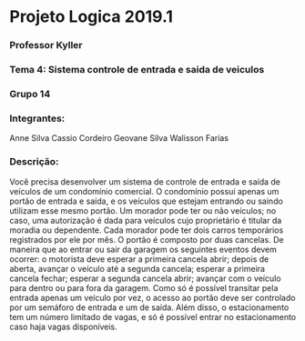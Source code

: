 # Projeto Logica 2019.1

### Professor Kyller
### Tema 4: Sistema controle de entrada e saida de veiculos
### Grupo 14
### Integrantes:
Anne Silva
Cassio Cordeiro
Geovane Silva
Walisson Farias

### Descrição:
Você precisa desenvolver um sistema de controle de entrada e saída de veículos de um condomínio comercial. O condomínio possui apenas um portão de entrada e saída, e os veículos que estejam entrando ou saindo utilizam esse mesmo portão. Um morador pode ter ou não veículos; no caso, uma autorização é dada para veículos cujo proprietário é titular da moradia ou dependente. Cada morador pode ter dois carros temporários registrados por ele por mês.  O portão é composto por duas cancelas. De maneira que ao entrar ou sair da garagem os seguintes eventos devem ocorrer: o motorista deve esperar a primeira cancela abrir; depois de aberta, avançar o veículo até a segunda cancela; esperar a primeira cancela fechar; esperar a segunda cancela abrir; avançar com o veículo para dentro ou para fora da garagem. Como só é possível transitar pela entrada apenas um veículo por vez, o acesso ao portão deve ser controlado por um semáforo de entrada e um de saída. Além disso, o estacionamento tem um número limitado de vagas, e só é possível entrar no estacionamento caso haja vagas disponíveis.
